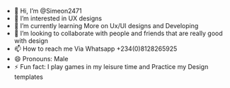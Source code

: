 - 👋 Hi, I’m @Simeon2471
- 👀 I’m interested in UX designs
- 🌱 I’m currently learning More on Ux/UI designs and Developing
- 💞️ I’m looking to collaborate with people and friends that are really good with design
- 📫 How to reach me Via Whatsapp +234(0)8128265925
- 😄 Pronouns: Male
- ⚡ Fun fact: I play games in my leisure time and Practice my Design templates 
